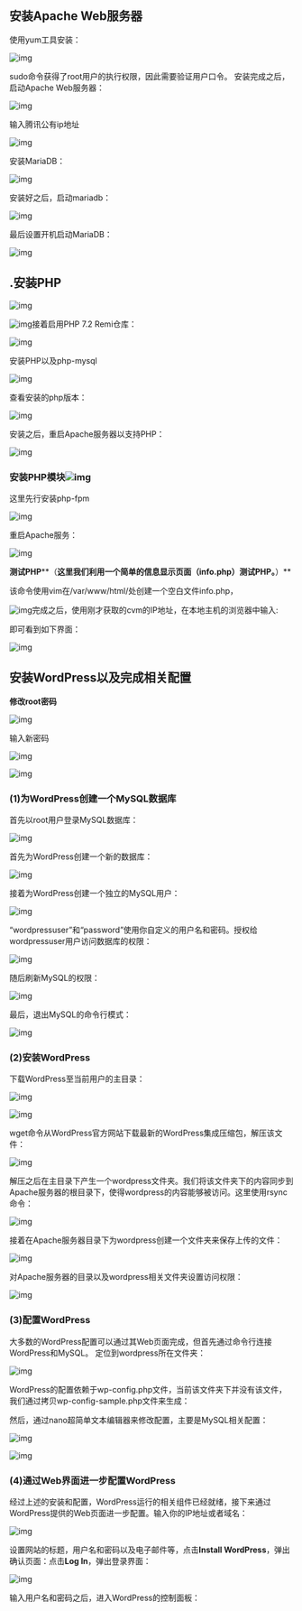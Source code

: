 ## **安装Apache Web服务器**

使用yum工具安装：

![img](../image2/wps1.jpg) 

sudo命令获得了root用户的执行权限，因此需要验证用户口令。
安装完成之后，启动Apache Web服务器：

![img](file:///C:\Users\92504\AppData\Local\Temp\ksohtml1688\wps2.jpg) 

输入腾讯公有ip地址

![img](file:///C:\Users\92504\AppData\Local\Temp\ksohtml1688\wps3.jpg) 

 

 

 

安装MariaDB：

![img](file:///C:\Users\92504\AppData\Local\Temp\ksohtml1688\wps4.jpg) 

 

安装好之后，启动mariadb：

![img](file:///C:\Users\92504\AppData\Local\Temp\ksohtml1688\wps5.jpg) 

最后设置开机启动MariaDB：

![img](file:///C:\Users\92504\AppData\Local\Temp\ksohtml1688\wps6.jpg) 



 

## **.安装PHP**

 

![img](file:///C:\Users\92504\AppData\Local\Temp\ksohtml1688\wps7.jpg) 

![img](file:///C:\Users\92504\AppData\Local\Temp\ksohtml1688\wps8.jpg)接着启用PHP 7.2 Remi仓库：

![img](file:///C:\Users\92504\AppData\Local\Temp\ksohtml1688\wps9.jpg) 

安装PHP以及php-mysql

![img](file:///C:\Users\92504\AppData\Local\Temp\ksohtml1688\wps10.jpg) 

查看安装的php版本：

![img](file:///C:\Users\92504\AppData\Local\Temp\ksohtml1688\wps11.jpg) 

安装之后，重启Apache服务器以支持PHP：

![img](file:///C:\Users\92504\AppData\Local\Temp\ksohtml1688\wps12.jpg) 

### **安装PHP模块**![img](file:///C:\Users\92504\AppData\Local\Temp\ksohtml1688\wps13.jpg)

这里先行安装php-fpm

![img](file:///C:\Users\92504\AppData\Local\Temp\ksohtml1688\wps14.jpg) 

重启Apache服务：

![img](file:///C:\Users\92504\AppData\Local\Temp\ksohtml1688\wps15.jpg) 

**测试PHP****（**这里我们利用一个简单的信息显示页面（info.php）测试PHP。**）**

该命令使用vim在/var/www/html/处创建一个空白文件info.php，

![img](file:///C:\Users\92504\AppData\Local\Temp\ksohtml1688\wps16.jpg)完成之后，使用刚才获取的cvm的IP地址，在本地主机的浏览器中输入:

即可看到如下界面：

![img](file:///C:\Users\92504\AppData\Local\Temp\ksohtml1688\wps17.jpg) 

## **安装WordPress以及完成相关配置**

**修改root密码**

![img](file:///C:\Users\92504\AppData\Local\Temp\ksohtml1688\wps18.jpg) 

输入新密码

![img](file:///C:\Users\92504\AppData\Local\Temp\ksohtml1688\wps19.jpg) 

![img](file:///C:\Users\92504\AppData\Local\Temp\ksohtml1688\wps20.jpg) 

### **(1)为WordPress创建一个MySQL数据库**

首先以root用户登录MySQL数据库：

![img](file:///C:\Users\92504\AppData\Local\Temp\ksohtml1688\wps21.jpg) 

首先为WordPress创建一个新的数据库：

![img](file:///C:\Users\92504\AppData\Local\Temp\ksohtml1688\wps22.jpg) 

接着为WordPress创建一个独立的MySQL用户：

![img](file:///C:\Users\92504\AppData\Local\Temp\ksohtml1688\wps23.jpg) 

“wordpressuser”和“password”使用你自定义的用户名和密码。授权给wordpressuser用户访问数据库的权限：

![img](file:///C:\Users\92504\AppData\Local\Temp\ksohtml1688\wps24.jpg) 

随后刷新MySQL的权限：

![img](file:///C:\Users\92504\AppData\Local\Temp\ksohtml1688\wps25.jpg) 

最后，退出MySQL的命令行模式：

![img](file:///C:\Users\92504\AppData\Local\Temp\ksohtml1688\wps26.jpg) 

### **(2)安装WordPress**

下载WordPress至当前用户的主目录：

![img](file:///C:\Users\92504\AppData\Local\Temp\ksohtml1688\wps27.jpg) 

![img](file:///C:\Users\92504\AppData\Local\Temp\ksohtml1688\wps28.jpg) 

wget命令从WordPress官方网站下载最新的WordPress集成压缩包，解压该文件：

![img](file:///C:\Users\92504\AppData\Local\Temp\ksohtml1688\wps29.jpg) 

解压之后在主目录下产生一个wordpress文件夹。我们将该文件夹下的内容同步到Apache服务器的根目录下，使得wordpress的内容能够被访问。这里使用rsync命令：

![img](file:///C:\Users\92504\AppData\Local\Temp\ksohtml1688\wps30.jpg) 

接着在Apache服务器目录下为wordpress创建一个文件夹来保存上传的文件：

![img](file:///C:\Users\92504\AppData\Local\Temp\ksohtml1688\wps31.jpg) 

对Apache服务器的目录以及wordpress相关文件夹设置访问权限：

![img](file:///C:\Users\92504\AppData\Local\Temp\ksohtml1688\wps32.jpg) 

### **(3)配置WordPress**

大多数的WordPress配置可以通过其Web页面完成，但首先通过命令行连接WordPress和MySQL。
定位到wordpress所在文件夹：

![img](file:///C:\Users\92504\AppData\Local\Temp\ksohtml1688\wps33.jpg) 

WordPress的配置依赖于wp-config.php文件，当前该文件夹下并没有该文件，我们通过拷贝wp-config-sample.php文件来生成：

然后，通过nano超简单文本编辑器来修改配置，主要是MySQL相关配置：

![img](file:///C:\Users\92504\AppData\Local\Temp\ksohtml1688\wps34.jpg) 

![img](file:///C:\Users\92504\AppData\Local\Temp\ksohtml1688\wps35.jpg) 

### **(4)通过Web界面进一步配置WordPress**

经过上述的安装和配置，WordPress运行的相关组件已经就绪，接下来通过WordPress提供的Web页面进一步配置。输入你的IP地址或者域名：

![img](file:///C:\Users\92504\AppData\Local\Temp\ksohtml1688\wps36.jpg) 

设置网站的标题，用户名和密码以及电子邮件等，点击**Install WordPress**，弹出确认页面：点击**Log In**，弹出登录界面：

![img](file:///C:\Users\92504\AppData\Local\Temp\ksohtml1688\wps37.jpg) 

输入用户名和密码之后，进入WordPress的控制面板：

 

 

 

 